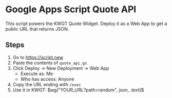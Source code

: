 # Google Apps Script Quote API

This script powers the KWGT Quote Widget.
Deploy it as a Web App to get a public URL that returns JSON.

## Steps
1. Go to https://script.new
2. Paste the contents of `quote_api.gs`
3. Click Deploy → New Deployment → Web App
   - Execute as: Me
   - Who has access: Anyone
4. Copy the URL ending with `/exec`
5. Use it in KWGT:
   $wg("YOUR_URL?path=random", json, .text)$
